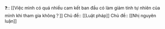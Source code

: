 ❓:: [[Việc mình có quá nhiều cam kết ban đầu có làm giảm tính tự nhiên của mình khi tham gia không？]]
Chủ đề:: [[Luật pháp]]
Chủ đề:: [[Nhị nguyên luận]]
